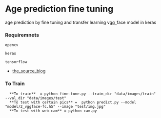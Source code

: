 # Age prediction fine tuning

age prediction by fine tuning and transfer learning vgg_face model in keras


### Requiremnets
```
opencv
```
```
keras
```
```
tensorflow
```

* [the_source_blog](https://deeplearningsandbox.com/how-to-use-transfer-learning-and-fine-tuning-in-keras-and-tensorflow-to-build-an-image-recognition-94b0b02444f2)


### To Train
```
  **To train**  = python fine-tune.py --train_dir "data/images/train" --val_dir "data/images/test"
  **To test with certain pics** =  python predict.py --model "model/2_vggface-fc.h5" --image "test/img.jpg"
  **To test with web-cam** = python cam.py
```
